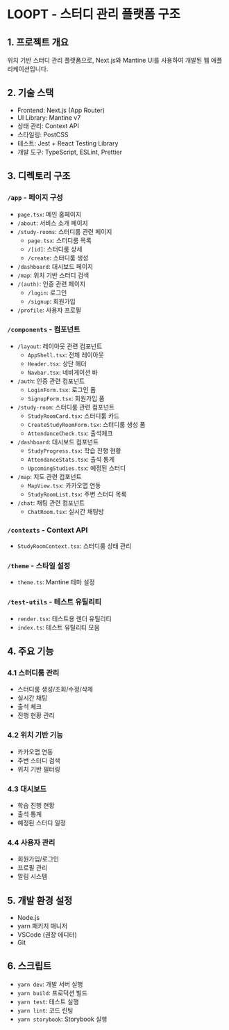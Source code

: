# LOOPT - 스터디 관리 플랫폼 구조

## 1. 프로젝트 개요
위치 기반 스터디 관리 플랫폼으로, Next.js와 Mantine UI를 사용하여 개발된 웹 애플리케이션입니다.

## 2. 기술 스택
- Frontend: Next.js (App Router)
- UI Library: Mantine v7
- 상태 관리: Context API
- 스타일링: PostCSS
- 테스트: Jest + React Testing Library
- 개발 도구: TypeScript, ESLint, Prettier

## 3. 디렉토리 구조

### `/app` - 페이지 구성
- `page.tsx`: 메인 홈페이지
- `/about`: 서비스 소개 페이지
- `/study-rooms`: 스터디룸 관련 페이지
  - `page.tsx`: 스터디룸 목록
  - `/[id]`: 스터디룸 상세
  - `/create`: 스터디룸 생성
- `/dashboard`: 대시보드 페이지
- `/map`: 위치 기반 스터디 검색
- `/(auth)`: 인증 관련 페이지
  - `/login`: 로그인
  - `/signup`: 회원가입
- `/profile`: 사용자 프로필

### `/components` - 컴포넌트
- `/layout`: 레이아웃 관련 컴포넌트
  - `AppShell.tsx`: 전체 레이아웃
  - `Header.tsx`: 상단 헤더
  - `Navbar.tsx`: 네비게이션 바
- `/auth`: 인증 관련 컴포넌트
  - `LoginForm.tsx`: 로그인 폼
  - `SignupForm.tsx`: 회원가입 폼
- `/study-room`: 스터디룸 관련 컴포넌트
  - `StudyRoomCard.tsx`: 스터디룸 카드
  - `CreateStudyRoomForm.tsx`: 스터디룸 생성 폼
  - `AttendanceCheck.tsx`: 출석체크
- `/dashboard`: 대시보드 컴포넌트
  - `StudyProgress.tsx`: 학습 진행 현황
  - `AttendanceStats.tsx`: 출석 통계
  - `UpcomingStudies.tsx`: 예정된 스터디
- `/map`: 지도 관련 컴포넌트
  - `MapView.tsx`: 카카오맵 연동
  - `StudyRoomList.tsx`: 주변 스터디 목록
- `/chat`: 채팅 관련 컴포넌트
  - `ChatRoom.tsx`: 실시간 채팅방

### `/contexts` - Context API
- `StudyRoomContext.tsx`: 스터디룸 상태 관리

### `/theme` - 스타일 설정
- `theme.ts`: Mantine 테마 설정

### `/test-utils` - 테스트 유틸리티
- `render.tsx`: 테스트용 렌더 유틸리티
- `index.ts`: 테스트 유틸리티 모음

## 4. 주요 기능

### 4.1 스터디룸 관리
- 스터디룸 생성/조회/수정/삭제
- 실시간 채팅
- 출석 체크
- 진행 현황 관리

### 4.2 위치 기반 기능
- 카카오맵 연동
- 주변 스터디 검색
- 위치 기반 필터링

### 4.3 대시보드
- 학습 진행 현황
- 출석 통계
- 예정된 스터디 일정

### 4.4 사용자 관리
- 회원가입/로그인
- 프로필 관리
- 알림 시스템

## 5. 개발 환경 설정
- Node.js
- yarn 패키지 매니저
- VSCode (권장 에디터)
- Git

## 6. 스크립트
- `yarn dev`: 개발 서버 실행
- `yarn build`: 프로덕션 빌드
- `yarn test`: 테스트 실행
- `yarn lint`: 코드 린팅
- `yarn storybook`: Storybook 실행 